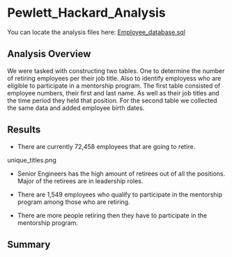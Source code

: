 # Pewlett_Hackard_Analysis

You can locate the analysis files here: [Employee_database.sql](https://github.com/MarckBoge/Pewlett_Hackard_Analysis/blob/main/Queries/Employee_Database_challenge.sql)

## Analysis Overview

We were tasked with constructing two tables. One to determine the number of retiring employees per their job title. Also to identify employess who are eligible to participate in a mentorship program. The first table consisted of employee numbers, their first and last name. As well as their job titles and the time period they held that position. For the second table we collected the same data and added employee birth dates.


## Results

  * There are currently 72,458 employees that are going to retire.
  
  unique_titles.png

  * Senior Engineers has the high amount of retirees out of all the positions. Major of the retirees are in leadership roles.

  * There are 1,549 employees who qualify to participate in the mentorship program among those who are retiring.

  * There are more people retiring then they have to participate in the mentorship program. 


## Summary

